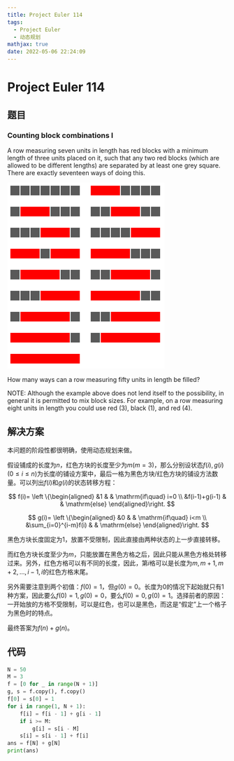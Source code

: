```yaml
---
title: Project Euler 114
tags:
  - Project Euler
  - 动态规划
mathjax: true
date: 2022-05-06 22:24:09
---
```


<escape><!-- more --></escape>

# Project Euler 114

## 题目

### Counting block combinations I

A row measuring seven units in length has red blocks with a minimum length of three units placed on it, such that any two red blocks (which are allowed to be different lengths) are separated by at least one grey square. There are exactly seventeen ways of doing this.

![](../images/p114.png)

How many ways can a row measuring fifty units in length be filled?

NOTE: Although the example above does not lend itself to the possibility, in general it is permitted to mix block sizes. For example, on a row measuring eight units in length you could use red ($3$), black ($1$), and red ($4$).

## 解决方案

本问题的阶段性都很明确，使用动态规划来做。

假设铺成的长度为$n$，红色方块的长度至少为$m(m=3)$，那么分别设状态$f(i),g(i)(0\le i\le n)$为长度$i$的铺设方案中，最后一格为黑色方块/红色方块的铺设方法数量。可以列出$f(i)$和$g(i)$的状态转移方程：

$$
f(i)=
\left \{\begin{aligned}
  &1  & & \mathrm{if\quad} i=0 \\
  &f(i-1)+g(i-1) & & \mathrm{else}
\end{aligned}\right.
$$

$$
g(i)=
\left \{\begin{aligned}
  &0  & & \mathrm{if\quad} i<m \\
  &\sum_{i=0}^{i-m}f(i) & & \mathrm{else}
\end{aligned}\right.
$$

黑色方块长度固定为$1$，放置不受限制，因此直接由两种状态的上一步直接转移。

而红色方块长度至少为$m$，只能放置在黑色方格之后，因此只能从黑色方格处转移过来。另外，红色方格可以有不同的长度，因此，第$i$格可以是长度为$m,m+1,m+2,\dots,i-1,i$的红色方格末尾。

另外需要注意到两个初值：$f(0)=1$，但$g(0)=0$。长度为$0$的情况下起始就只有$1$种方案，因此要么$f(0)=1,g(0)=0$，要么$f(0)=0,g(0)=1$。选择前者的原因：一开始放的方格不受限制，可以是红色，也可以是黑色，而这是“假定”上一个格子为黑色时的特点。

最终答案为$f(n)+g(n)$。

## 代码

```py
N = 50
M = 3
f = [0 for _ in range(N + 1)]
g, s = f.copy(), f.copy()
f[0] = s[0] = 1
for i in range(1, N + 1):
    f[i] = f[i - 1] + g[i - 1]
    if i >= M:
        g[i] = s[i - M]
    s[i] = s[i - 1] + f[i]
ans = f[N] + g[N]
print(ans)

```
